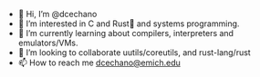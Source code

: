 - 👋 Hi, I’m @dcechano
- 👀 I’m interested in C and Rust🦀 and systems programming.
- 🌱 I’m currently learning about compilers, interpreters and emulators/VMs.
- 💞️ I’m looking to collaborate uutils/coreutils, and rust-lang/rust
- 📫 How to reach me dcechano@emich.edu

<!---
dcechano/dcechano is a ✨ special ✨ repository because its `README.md` (this file) appears on your GitHub profile.
You can click the Preview link to take a look at your changes.
--->

